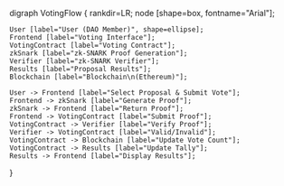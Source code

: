 digraph VotingFlow {
    rankdir=LR;
    node [shape=box, fontname="Arial"];

    User [label="User (DAO Member)", shape=ellipse];
    Frontend [label="Voting Interface"];
    VotingContract [label="Voting Contract"];
    zkSnark [label="zk-SNARK Proof Generation"];
    Verifier [label="zk-SNARK Verifier"];
    Results [label="Proposal Results"];
    Blockchain [label="Blockchain\n(Ethereum)"];

    User -> Frontend [label="Select Proposal & Submit Vote"];
    Frontend -> zkSnark [label="Generate Proof"];
    zkSnark -> Frontend [label="Return Proof"];
    Frontend -> VotingContract [label="Submit Proof"];
    VotingContract -> Verifier [label="Verify Proof"];
    Verifier -> VotingContract [label="Valid/Invalid"];
    VotingContract -> Blockchain [label="Update Vote Count"];
    VotingContract -> Results [label="Update Tally"];
    Results -> Frontend [label="Display Results"];
}
